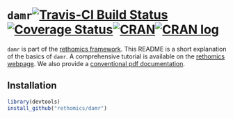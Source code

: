 


# `damr`[![Travis-CI Build Status](https://travis-ci.org/rethomics/damr.svg?branch=master)](https://travis-ci.org/rethomics/damr)[![Coverage Status](https://img.shields.io/codecov/c/github/rethomics/damr/master.svg)](https://codecov.io/github/rethomics/damr?branch=master)[![CRAN](http://www.r-pkg.org/badges/version/damr)](https://cran.r-project.org/package=damr)[![CRAN log](https://cranlogs.r-pkg.org/badges/damr)](https://www.rdocumentation.org/packages/damr)

<!-- [![AppVeyor Build Status](https://ci.appveyor.com/api/projects/status/github/tidyverse/hms?branch=master&svg=true)](https://ci.appveyor.com/project/tidyverse/hms)  -->

<!-- [![Coverage Status](https://img.shields.io/codecov/c/github/tidyverse/hms/master.svg)](https://codecov.io/github/tidyverse/hms?branch=master) [![CRAN_Status_Badge](http://www.r-pkg.org/badges/version/hms)](https://cran.r-project.org/package=hms) -->

`damr` is part of the [rethomics framework](https://rethomics.github.io/).
This README is a short explanation of the basics of `damr`.
A comprehensive tutorial is available on the [rethomics webpage](https://rethomics.github.io/damr.html).
We also provide a [conventional pdf documentation](damr.pdf).


## Installation

```r
library(devtools)
install_github("rethomics/damr")
```
